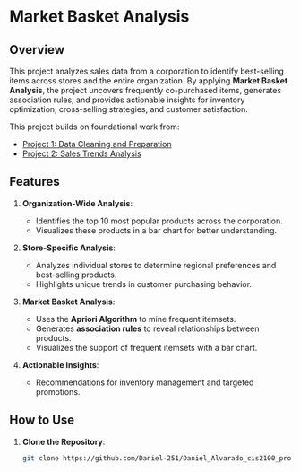 # Market Basket Analysis

## Overview
This project analyzes sales data from a corporation to identify best-selling items across stores and the entire organization. By applying **Market Basket Analysis**, the project uncovers frequently co-purchased items, generates association rules, and provides actionable insights for inventory optimization, cross-selling strategies, and customer satisfaction.

This project builds on foundational work from:
- [Project 1: Data Cleaning and Preparation](https://github.com/Daniel-251/Daniel_Alvarado_cis2100_project1)
- [Project 2: Sales Trends Analysis](https://github.com/Daniel-251/Daniel_Alvarado_cis2100_project2)

## Features
1. **Organization-Wide Analysis**:
   - Identifies the top 10 most popular products across the corporation.
   - Visualizes these products in a bar chart for better understanding.

2. **Store-Specific Analysis**:
   - Analyzes individual stores to determine regional preferences and best-selling products.
   - Highlights unique trends in customer purchasing behavior.

3. **Market Basket Analysis**:
   - Uses the **Apriori Algorithm** to mine frequent itemsets.
   - Generates **association rules** to reveal relationships between products.
   - Visualizes the support of frequent itemsets with a bar chart.

4. **Actionable Insights**:
   - Recommendations for inventory management and targeted promotions.

## How to Use
1. **Clone the Repository**:
   ```bash
   git clone https://github.com/Daniel-251/Daniel_Alvarado_cis2100_project3.git
